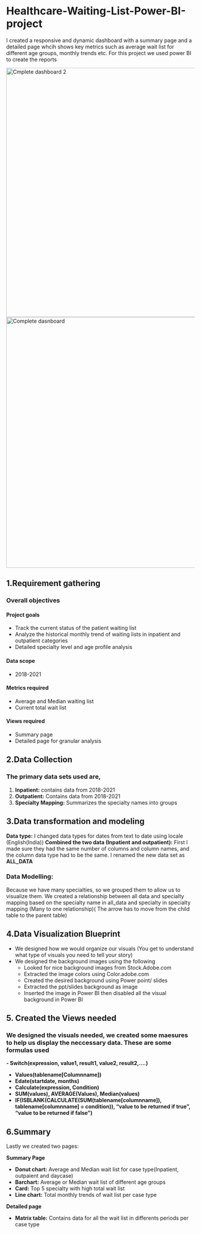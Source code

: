 # Healthcare-Waiting-List-Power-BI-project

I created a responsive and dynamic dashboard with a summary page and a detailed page whcih shows key metrics such as average wait list for different age groups, monthly trends etc. For this project we used power BI to create the reports

<img width="666" alt="Cmplete dashboard 2" src="https://github.com/NtwariMike/Healthcare-Waiting-List-Power-BI-project/assets/150134943/57c7e499-ff6e-4bc3-8ed6-343ca6c90ea1">
<img width="670" alt="Complete dasnboard" src="https://github.com/NtwariMike/Healthcare-Waiting-List-Power-BI-project/assets/150134943/74967a7d-fefe-40ae-a4d6-69caf461692c">

## 1.Requirement gathering
### Overall objectives

#### Project goals
- Track the current status of the patient waiting list
- Analyze the historical monthly trend of waiting lists in inpatient and outpatient categories
- Detailed specialty level and age profile analysis

#### Data scope
- 2018-2021

#### Metrics required 
- Average and Median waiting list   
- Current total wait list

#### Views required
- Summary page
- Detailed page for granular analysis

## 2.Data Collection
### The primary data sets used are,
1.	<B>Inpatient:</B> contains data from 2018-2021
2.	<B>Outpatient:</B> Contains data from 2018-2021
3.	<B>Specialty Mapping:</B> Summarizes the specialty names into groups

## 3.Data transformation and modeling

<b>Data type:</b> I changed data types for dates from text to date using locale (English(India))
<b>Combined the two data (Inpatient and outpatient):</b> First I made sure they had the same number of columns and column names, and the column data type had to be the same. I renamed the new data set as <B>ALL_DATA</B> 
### Data Modelling:
Because we have many specialties, so we grouped them to allow us to visualize them.
We created a relationship between all data and specialty mapping based on the specialty name in all_data and specialty in specialty mapping (Many to one relationship)( The arrow has to move from the child table to the parent table)

## 4.Data Visualization Blueprint
- We designed how we would organize our visuals (You get to understand what type of visuals you need to tell your story)
- We designed the background images using the following
  - Looked for nice background images from Stock.Adobe.com
  - Extracted the image colors using Color.adobe.com
  - Created the desired background using Power point/ slides
  - Extracted the ppt/slides background as image
  - Inserted the image in Power BI then disabled all the visual background in Power BI

## 5. Created the Views needed

 ### We designed the visuals needed, we created some maesures to help us display the neccessary data. These are some formulas used
 
 <b>- Switch(expression, value1, result1, value2, result2,….)
 - Values(tablename[Columnname])
 - Edate(startdate, months)
 - Calculate(expression, Condition)
 - SUM(values), AVERAGE(Values), Median(values)
 - IF(ISBLANK(CALCULATE(SUM(tablename[columnname]), tablename[columnname] = condition)), “value to be returned if true”, “value to be returned if false”)</b>

## 6.Summary

Lastly we created two pages:

<b>Summary Page</b>
- <b>Donut chart:</b> Average and Median wait list for case type(Inpatient, outpaient and daycase)
- <b>Barchart:</b> Average or Median wait list of different age groups
- <b>Card:</b> Top 5 specialty with high total wait list
- <b>Line chart:</b> Total monthly trends of wait list per case type

<b>Detailed page
- Matrix table:</b> Contains data for all the wait list in differents periods per case type
